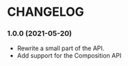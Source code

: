 # CHANGELOG

<a name="1.0.0"></a>
### 1.0.0 (2021-05-20)

* Rewrite a small part of the API.
* Add support for the Composition API
